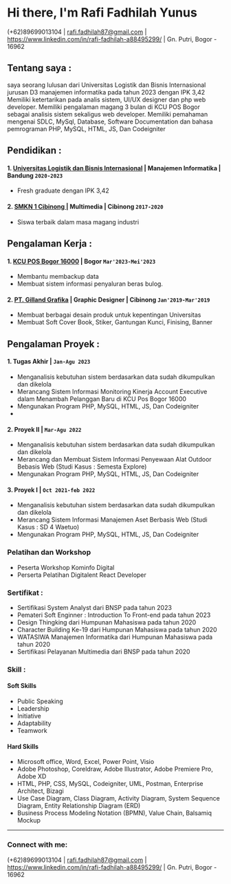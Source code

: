 # Hi there, I'm Rafi Fadhilah Yunus 
(+62)89699013104 | rafi.fadhilah87@gmail.com | https://www.linkedin.com/in/rafi-fadhilah-a88495299/ |  Gn. Putri, Bogor - 16962
## Tentang saya :
saya seorang lulusan dari Universitas Logistik dan Bisnis Internasional jurusan D3 manajemen informatika pada tahun 2023 dengan IPK 3,42 Memiliki ketertarikan pada analis sistem, UI/UX designer dan php web developer. Memiliki pengalaman magang 3 bulan di KCU POS Bogor sebagai analisis sistem sekaligus web developer.
Memiliki pemahaman mengenai SDLC, MySql, Database, Software Documentation dan bahasa pemrograman PHP, MySQL, HTML, JS, Dan Codeigniter


## Pendidikan :

#### 1. [Universitas Logistik dan Bisnis Internasional](https://www.ulbi.ac.id/) | Manajemen Informatika | Bandung  `2020-2023`
   - Fresh graduate dengan IPK 3,42
     
 #### 2. [SMKN 1 Cibinong ](https://profile.smkn1cibinong.sch.id/) | Multimedia | Cibinong `2017-2020`
   - Siswa terbaik dalam masa magang industri

## Pengalaman Kerja :
#### 1. [KCU POS Bogor 16000](https://www.facebook.com/KpBogor/) | Bogor `Mar'2023-Mei'2023`
   - Membantu membackup data
   - Membuat sistem informasi penyaluran beras bulog.
#### 2. [PT. Gilland Grafika](http://www.gilland-grafika.com/) | Graphic Designer | Cibinong `Jan'2019-Mar'2019`
   - Membuat berbagai desain produk untuk kepentingan Universitas
   - Membuat Soft Cover Book, Stiker, Gantungan Kunci, Finising, Banner

## Pengalaman Proyek :
#### 1. Tugas Akhir | `Jan-Agu 2023`
   - Menganalisis kebutuhan sistem berdasarkan data sudah dikumpulkan dan dikelola
   - Merancang Sistem Informasi Monitoring Kinerja Account Executive dalam Menambah Pelanggan Baru di KCU Pos Bogor 16000
   - Mengunakan Program PHP, MySQL, HTML, JS, Dan Codeigniter
   - 
#### 2. Proyek II | `Mar-Agu 2022`
   - Menganalisis kebutuhan sistem berdasarkan data sudah dikumpulkan dan dikelola
   - Merancang dan Membuat Sistem Informasi Penyewaan Alat Outdoor Bebasis Web (Studi Kasus : Semesta Explore)
   - Mengunakan Program PHP, MySQL, HTML, JS, Dan Codeigniter
     
#### 3. Proyek I | `Oct 2021-feb 2022`
   - Menganalisis kebutuhan sistem berdasarkan data sudah dikumpulkan dan dikelola
   - Merancang Sistem Informasi Manajemen  Aset Berbasis Web (Studi Kasus : SD 4 Waetuo)
   - Mengunakan Program PHP, MySQL, HTML, JS, Dan Codeigniter

### Pelatihan dan Workshop
   - Peserta Workshop Kominfo Digital
   - Perserta Pelatihan Digitalent React Developer
### Sertifikat :
   - Sertifikasi System Analyst dari BNSP pada tahun 2023
   - Pemateri Soft Enginner : Introduction To Front-end pada tahun 2023
   - Design Thingking dari Humpunan Mahasiswa pada tahun 2020
   - Character Building Ke-19 dari Humpunan Mahasiswa pada tahun 2020
   - WATASIWA Manajemen Informatika dari Humpunan Mahasiswa pada tahun 2020
   - Sertifikasi Pelayanan Multimedia dari BNSP pada tahun 2020
### Skill :
#### Soft Skills 
   - Public Speaking
   - Leadership
   - Initiative
   - Adaptability
   - Teamwork
#### Hard Skills 
   - Microsoft office, Word, Excel, Power Point, Visio
   - Adobe Photoshop, Coreldraw, Adobe Illustrator, Adobe Premiere Pro, Adobe XD
   - HTML, PHP, CSS, MySQL, Codeigniter, UML, Postman, Enterprise Architect, Bizagi
   - Use Case Diagram, Class Diagram, Activity Diagram, System Sequence Diagram, Entity Relationship Diagram (ERD)
   - Business Process Modeling Notation (BPMN), Value Chain, Balsamiq Mockup
---
### Connect with me:
(+62)89699013104 | rafi.fadhilah87@gmail.com | https://www.linkedin.com/in/rafi-fadhilah-a88495299/ |  Gn. Putri, Bogor - 16962

[webdev]: https://github.com/vincentwidyan/vincentwidyan
